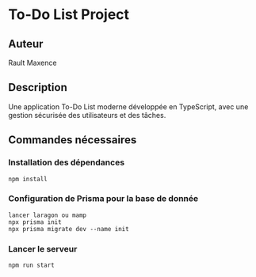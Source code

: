 # To-Do List Project

## Auteur
Rault Maxence

## Description
Une application To-Do List moderne développée en TypeScript, avec une gestion sécurisée des utilisateurs et des tâches.

## Commandes nécessaires

### Installation des dépendances
```
npm install 
```

### Configuration de Prisma pour la base de donnée
```
lancer laragon ou mamp
npx prisma init
npx prisma migrate dev --name init
```

### Lancer le serveur
```
npm run start

```